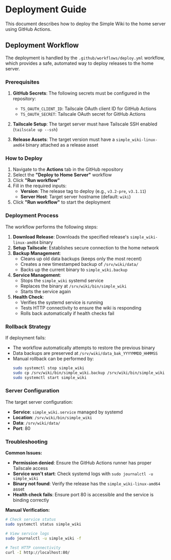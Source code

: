 # Deployment Guide

This document describes how to deploy the Simple Wiki to the home server using GitHub Actions.

## Deployment Workflow

The deployment is handled by the `.github/workflows/deploy.yml` workflow, which provides a safe, automated way to deploy releases to the home server.

### Prerequisites

1. **GitHub Secrets**: The following secrets must be configured in the repository:
   - `TS_OAUTH_CLIENT_ID`: Tailscale OAuth client ID for GitHub Actions
   - `TS_OAUTH_SECRET`: Tailscale OAuth secret for GitHub Actions

2. **Tailscale Setup**: The target server must have Tailscale SSH enabled (`tailscale up --ssh`)

3. **Release Assets**: The target version must have a `simple_wiki-linux-amd64` binary attached as a release asset

### How to Deploy

1. Navigate to the **Actions** tab in the GitHub repository
2. Select the **"Deploy to Home Server"** workflow
3. Click **"Run workflow"**
4. Fill in the required inputs:
   - **Version**: The release tag to deploy (e.g., `v3.2-pre`, `v3.1.11`)
   - **Server Host**: Target server hostname (default: `wiki`)
5. Click **"Run workflow"** to start the deployment

### Deployment Process

The workflow performs the following steps:

1. **Download Release**: Downloads the specified release's `simple_wiki-linux-amd64` binary
2. **Setup Tailscale**: Establishes secure connection to the home network
3. **Backup Management**:
   - Cleans up old data backups (keeps only the most recent)
   - Creates a new timestamped backup of `/srv/wiki/data/`
   - Backs up the current binary to `simple_wiki.backup`
4. **Service Management**:
   - Stops the `simple_wiki` systemd service
   - Replaces the binary at `/srv/wiki/bin/simple_wiki`
   - Starts the service again
5. **Health Check**:
   - Verifies the systemd service is running
   - Tests HTTP connectivity to ensure the wiki is responding
   - Rolls back automatically if health checks fail

### Rollback Strategy

If deployment fails:
- The workflow automatically attempts to restore the previous binary
- Data backups are preserved at `/srv/wiki/data_bak_YYYYMMDD_HHMMSS`
- Manual rollback can be performed by:
  ```bash
  sudo systemctl stop simple_wiki
  sudo cp /srv/wiki/bin/simple_wiki.backup /srv/wiki/bin/simple_wiki
  sudo systemctl start simple_wiki
  ```

### Server Configuration

The target server configuration:
- **Service**: `simple_wiki.service` managed by systemd
- **Location**: `/srv/wiki/bin/simple_wiki`
- **Data**: `/srv/wiki/data/`
- **Port**: 80

### Troubleshooting

**Common Issues:**
- **Permission denied**: Ensure the GitHub Actions runner has proper Tailscale access
- **Service won't start**: Check systemd logs with `sudo journalctl -u simple_wiki`
- **Binary not found**: Verify the release has the `simple_wiki-linux-amd64` asset
- **Health check fails**: Ensure port 80 is accessible and the service is binding correctly

**Manual Verification:**
```bash
# Check service status
sudo systemctl status simple_wiki

# View service logs
sudo journalctl -u simple_wiki -f

# Test HTTP connectivity
curl -I http://localhost:80/
```